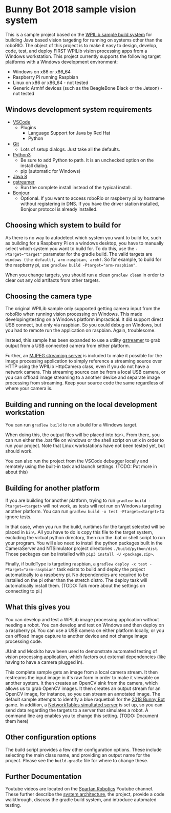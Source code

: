 # Bunny Bot 2018 sample vision system

This is a sample project based on the [WPILib sample build system](https://github.com/wpilibsuite/VisionBuildSamples) for building Java based vision targeting for running on systems other than the roboRIO. The object of this project is to make it easy to design, develop, code, test, and deploy FIRST WPILib vision processing apps from a Windows workstation. This project currently supports the following target platforms with a Windows development environment:

* Windows on x86 or x86_64
* Raspberry Pi running Raspbian
* Linux on x86 or x86_64 - not tested
* Generic Armhf devices (such as the BeagleBone Black or the Jetson) - not tested

## Windows development system requirements
* [VSCode](https://code.visualstudio.com/download)
  * Plugins
    * Language Support for Java by Red Hat
    * Python
* [Git](https://git-scm.com/downloads)
  * Lots of setup dialogs.  Just take all the defaults.
* [Python3](https://www.python.org/downloads/)
  *  Be sure to add Python to path.  It is an unchecked option on the install dialog.
  *  pip (automatic for Windows)
* [Java 8](https://developers.redhat.com/products/openjdk/download/)
* [gstreamer](https://gstreamer.freedesktop.org/download/)
  * Run the complete install instead of the typical install.
* [Bonjour](https://support.apple.com/kb/DL999?locale=en_US)
  * Optional.  If you want to access roboRio or raspberry pi by hostname without registering in DNS.  If you have the driver station installed, Bonjour protocol is already installed.
  
## Choosing which system to build for
As there is no way to autodetect which system you want to build for, such as building for a Raspberry Pi on a windows desktop, you have to manually select which system you want to build for.
To do this, use the `-Ptarget="target"` parameter for the gradle build.  The valid targets are `windows (the default), arm-raspbian, armhf`.  So for example, to build for the raspberry pi, use `gradlew build -Ptarget="arm-raspbian"`. 

When you change targets, you should run a clean `gradlew clean` in order to
clear out any old artifacts from other targets.

## Choosing the camera type
The original WPILib sample only supported getting camera input from the roboRio when running vision processing on Windows.  This made developing/testing on a Windows platform impractical.  It did support direct USB connect, but only via raspbian.  So you could debug on Windows, but you had to remote run the application on raspbian.  Again, troublesome.

Instead, this sample has been expanded to use a utility [gstreamer](https://gstreamer.freedesktop.org) to grab output from a USB connected camera from either platform.

Further, an [MJPEG streaming server](https://github.com/Team997Coders/BB2018BallFindingVision/tree/master/CameraServer) is included to make it possible for the image processing application to simply reference a streaming source over HTTP using the WPILib HttpCamera class, even if you do not have a network camera.  This streaming source can be from a local USB camera, or you can offload image streaming to a another device and separate image processing from streaming.  Keep your source code the same regardless of where your camera is.

## Building and running on the local development workstation
You can run `gradlew build` to run a build for a Windows target.

When doing this, the output files will be placed into `bin\`. From there, you can run either the .bat file on windows or the shell script on unix in order to run your project.  Note that Linux workstations have not been tested yet, but should work.

You can also run the project from the VSCode debugger locally and remotely using the built-in task and launch settings. (TODO: Put more in about this)

## Building for another platform
If you are building for another platform, trying to run `gradlew build -Ptarget=<target>` will not work, as tests will not run on Windows targeting another platform.  You can run `gradlew build -x test -Ptarget=<target>` to ignore tests.

In that case, when you run the build, runtimes for the target selected will be placed in `bin\`. All you have to do is copy this file to the target system, excluding the virtual python directory, then run the .bat or shell script to run your program.  You will also need to install the python packages built in the CameraServer and NTSimulator project directories `./build/python/dist`.  Those packages can be installed with `pip3 install -U <package.zip>`.

Finally, if buildType is targeting raspbian, a `gradlew deploy -x test -Ptarget="arm-raspbian"` task exists to build and deploy the project automatically to a raspberry pi.  No dependencies are required to be installed on the pi other than the stretch distro.  The deploy task will automatically install them. (TODO: Talk more about the settings on connecting to pi.)

## What this gives you
You can develop and test a WPILib image processing application without needing a robot.  You can develop and test on Windows and then deploy on a raspberry pi.  You can use a USB camera on either platform locally, or you can offload image capture to another device and not change image processing code.

JUnit and Mockito have been used to demonstrate automated testing of vision processing application, which factors out external dependencies (like having to have a camera plugged in).

This complete sample gets an image from a local camera stream. It then restreams the input image in it's raw form in order to make it viewable on another system.
It then creates an OpenCV sink from the camera, which allows us to grab OpenCV images. It then creates an output stream for an OpenCV image, for instance, so you can stream an annotated image. The default sample attempts to identify a blue raquetball for the [2018 Bunny Bot](http://team1540.org/bunnybots) game. In addition, a [NetworkTables simultated server](https://github.com/robotpy/pynetworktables) is set up, so you can send data regarding the targets to a server that simulates a robot.  A command line arg enables you to change this setting. (TODO: Document them here)

## Other configuration options
The build script provides a few other configuration options. These include selecting the main class name, and providing an output name for the project.
Please see the `build.gradle` file for where to change these. 

## Further Documentation
Youtube videos are located on the [Spartan Robotics](https://www.youtube.com/channel/UCekeDJzimFuocARIjuiDrGQ) Youtube channel.  These further describe the [system architecture](https://docs.google.com/drawings/d/1QBvX5yAShsnoBBzIV375vycgUSIo_4coL-5SogxS-IU), the project, provide a code walkthrough, discuss the gradle build system, and introduce automated testing.